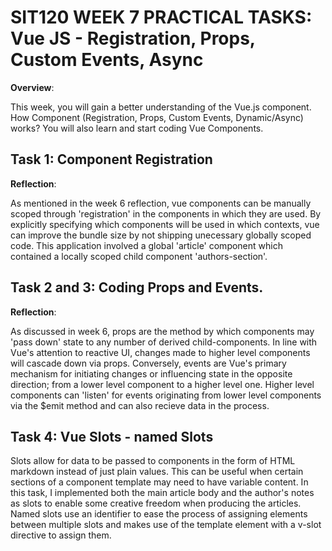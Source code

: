 # SIT120 WEEK 7 PRACTICAL TASKS: Vue JS - Registration, Props, Custom Events, Async

**Overview**:

This week, you will gain a better understanding of the Vue.js component. How Component (Registration, Props, Custom Events, Dynamic/Async) works? You will also learn and start coding Vue Components.

## Task 1: Component Registration

**Reflection**:

As mentioned in the week 6 reflection, vue components can be manually scoped through 'registration'
in the components in which they are used. By explicitly specifying which components will be used
in which contexts, vue can improve the bundle size by not shipping unecessary globally scoped code.
This application involved a global 'article' component which contained a locally scoped child component 'authors-section'.

## Task 2 and 3: Coding Props and Events.

**Reflection**:

As discussed in week 6, props are the method by which components may 'pass down' state to any
number of derived child-components. In line with Vue's attention to reactive UI, changes made to
higher level components will cascade down via props. Conversely, events are Vue's primary mechanism
for initiating changes or influencing state in the opposite direction; from a lower level component to a higher level one. Higher level components can 'listen' for events originating from lower level components via the $emit method and can also recieve data in the process.

## Task 4: Vue Slots - named Slots

Slots allow for data to be passed to components in the form of HTML markdown instead of just plain
values. This can be useful when certain sections of a component template may need to have variable
content. In this task, I implemented both the main article body and the author's notes as slots to
enable some creative freedom when producing the articles. Named slots use an identifier
to ease the process of assigning elements between multiple slots and makes use of the template element with a v-slot directive to assign them.
